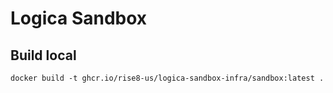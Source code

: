 # Logica Sandbox

## Build local
```shell
docker build -t ghcr.io/rise8-us/logica-sandbox-infra/sandbox:latest .
```
